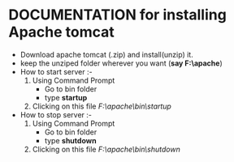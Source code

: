 # DOCUMENTATION for installing Apache tomcat

- Download apache tomcat (.zip) and install(unzip) it.
- keep the unziped folder wherever you want (**say F:\apache**)
- How to start server :-
	1. Using Command Prompt
		- Go to bin folder
		- type **startup**
	2. Clicking on this file *F:\apache\bin\startup*
- How to stop server :-
	1. Using Command Prompt
		- Go to bin folder
		- type **shutdown**
	2. Clicking on this file *F:\apache\bin\shutdown*
